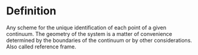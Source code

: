 # Definition

Any scheme for the unique identification of each point of a given
continuum. The geometry of the system is a matter of convenience
determined by the boundaries of the continuum or by other
considerations. Also called reference frame.
